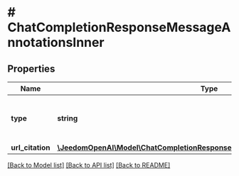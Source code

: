 # # ChatCompletionResponseMessageAnnotationsInner

## Properties

Name | Type | Description | Notes
------------ | ------------- | ------------- | -------------
**type** | **string** | The type of the URL citation. Always &#x60;url_citation&#x60;. |
**url_citation** | [**\JeedomOpenAI\Model\ChatCompletionResponseMessageAnnotationsInnerUrlCitation**](ChatCompletionResponseMessageAnnotationsInnerUrlCitation.md) |  |

[[Back to Model list]](../../README.md#models) [[Back to API list]](../../README.md#endpoints) [[Back to README]](../../README.md)
